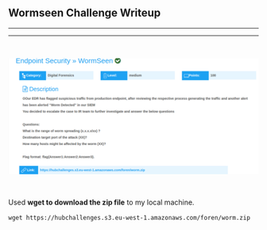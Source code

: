 ## Wormseen Challenge Writeup
---
---

<br>

![wormseen](images/intro.png)

<br>

Used **wget to download the zip file** to my local machine.

```shell
wget https://hubchallenges.s3.eu-west-1.amazonaws.com/foren/worm.zip
```
